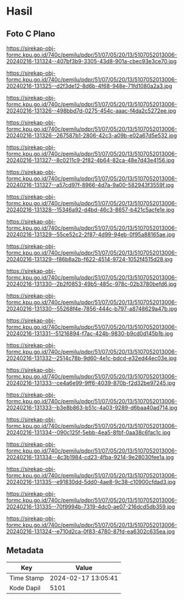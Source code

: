 # Hasil

## Foto C Plano

https://sirekap-obj-formc.kpu.go.id/740c/pemilu/pdpr/51/07/05/20/13/5107052013006-20240216-131324--407bf3b9-3305-43d8-901a-cbec93e3ce70.jpg

https://sirekap-obj-formc.kpu.go.id/740c/pemilu/pdpr/51/07/05/20/13/5107052013006-20240216-131325--d2f3de12-8d6b-4f68-948e-71fd1080a2a3.jpg

https://sirekap-obj-formc.kpu.go.id/740c/pemilu/pdpr/51/07/05/20/13/5107052013006-20240216-131326--498bbd7d-0275-454c-aaac-f4da2c5272ee.jpg

https://sirekap-obj-formc.kpu.go.id/740c/pemilu/pdpr/51/07/05/20/13/5107052013006-20240216-131326--267587b1-2806-42c3-a09b-e02a67d5e532.jpg

https://sirekap-obj-formc.kpu.go.id/740c/pemilu/pdpr/51/07/05/20/13/5107052013006-20240216-131327--8c0211c9-2f82-4b64-82ca-48e7d43e4156.jpg

https://sirekap-obj-formc.kpu.go.id/740c/pemilu/pdpr/51/07/05/20/13/5107052013006-20240216-131327--a57cd97f-8966-4d7a-9a00-582943f3559f.jpg

https://sirekap-obj-formc.kpu.go.id/740c/pemilu/pdpr/51/07/05/20/13/5107052013006-20240216-131328--15346a92-d4bd-46c3-8657-b421c5acfe1e.jpg

https://sirekap-obj-formc.kpu.go.id/740c/pemilu/pdpr/51/07/05/20/13/5107052013006-20240216-131329--55ce52c2-2f87-4d99-94eb-0f95a88165ae.jpg

https://sirekap-obj-formc.kpu.go.id/740c/pemilu/pdpr/51/07/05/20/13/5107052013006-20240216-131329--f86b8a2b-f622-4514-9724-1052f4515d28.jpg

https://sirekap-obj-formc.kpu.go.id/740c/pemilu/pdpr/51/07/05/20/13/5107052013006-20240216-131330--2b2f0853-49b5-485c-978c-02b3780befd6.jpg

https://sirekap-obj-formc.kpu.go.id/740c/pemilu/pdpr/51/07/05/20/13/5107052013006-20240216-131330--55268f4e-7856-444c-b797-a8748629a47b.jpg

https://sirekap-obj-formc.kpu.go.id/740c/pemilu/pdpr/51/07/05/20/13/5107052013006-20240216-131331--51216894-f7ac-424b-9830-b9cd0d145b1b.jpg

https://sirekap-obj-formc.kpu.go.id/740c/pemilu/pdpr/51/07/05/20/13/5107052013006-20240216-131332--2514c78b-9d60-4e1c-bdcd-e32ed44ec03e.jpg

https://sirekap-obj-formc.kpu.go.id/740c/pemilu/pdpr/51/07/05/20/13/5107052013006-20240216-131333--ce4a6e99-9ff6-4039-870b-f2d32be97245.jpg

https://sirekap-obj-formc.kpu.go.id/740c/pemilu/pdpr/51/07/05/20/13/5107052013006-20240216-131333--b3e8b863-b51c-4a03-9289-d6baa40ad714.jpg

https://sirekap-obj-formc.kpu.go.id/740c/pemilu/pdpr/51/07/05/20/13/5107052013006-20240216-131334--090c125f-5ebb-4ea5-8fbf-0aa38c6fac1c.jpg

https://sirekap-obj-formc.kpu.go.id/740c/pemilu/pdpr/51/07/05/20/13/5107052013006-20240216-131334--4c3b1984-cd23-4fba-9214-9e28030fee1a.jpg

https://sirekap-obj-formc.kpu.go.id/740c/pemilu/pdpr/51/07/05/20/13/5107052013006-20240216-131335--e91830dd-5dd0-4ae8-9c38-c10900cfdad3.jpg

https://sirekap-obj-formc.kpu.go.id/740c/pemilu/pdpr/51/07/05/20/13/5107052013006-20240216-131335--70f9994b-7319-4dc0-ae07-216dcd5db359.jpg

https://sirekap-obj-formc.kpu.go.id/740c/pemilu/pdpr/51/07/05/20/13/5107052013006-20240216-131324--e710d2ca-0f83-4780-87fd-ea6302c635ea.jpg


## Metadata

| Key        | Value               |
| ---------- | ------------------- |
| Time Stamp | 2024-02-17 13:05:41 |
| Kode Dapil | 5101                |



